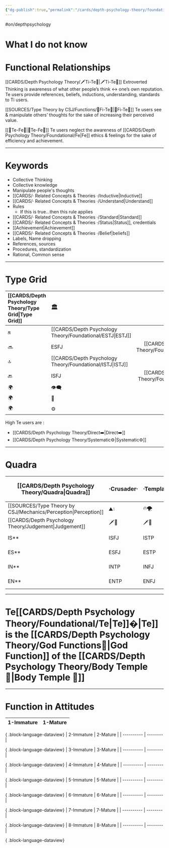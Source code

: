 ```yaml
---
{"dg-publish":true,"permalink":"/cards/depth-psychology-theory/foundational/te/","created":"2022-12-27T21:20:33.776+01:00","updated":"2023-05-04T08:42:26.734+02:00"}
---
```


#on/depthpsychology 

# What I do not  know

# Functional Relationships 

[[CARDS/Depth Psychology Theory/🗡️Ti-Te🏹\|🗡️Ti-Te🏹]]
Extroverted Thinking is awareness of what other people’s think ↔️ one’s own reputation. Te users provide references, beliefs, inductions, understanding, standards to Ti users. 

[[SOURCES/Type Theory by CSJ/Functions/🧭Fi-Te🏹\|🧭Fi-Te🏹]]
Te users see & manipulate others’ thoughts for the sake of increasing their perceived value.  

[[🏹Te-Fe💉\|🏹Te-Fe💉]]
Te users neglect the awareness of [[CARDS/Depth Psychology Theory/Foundational/Fe\|Fe]] ethics & feelings for the sake of efficiency and achievement.  

--- 
# Keywords
- Collective Thinking
- Collective knowledge
- Manipulate people's thoughts 
- [[CARDS/· Related Concepts & Theories ·/Inductive\|Inductive]]
- [[CARDS/· Related Concepts & Theories ·/Understand\|Understand]]
- Rules
	- If this is true...then this rule applies 
- [[CARDS/· Related Concepts & Theories ·/Standard\|Standard]]
- [[CARDS/· Related Concepts & Theories ·/Status\|Status]], credentials
- [[Achievement\|Achievement]]
- [[CARDS/· Related Concepts & Theories ·/Belief\|beliefs]]
- Labels, Name dropping
- References, sources 
- Procedures, standardization
- Rational, Common sense

---
# Type Grid 
| [[CARDS/Depth Psychology Theory/Type Grid\|Type Grid]]         | <font size="4"> 🏛️</font> | <font size="4"> 🧰</font> | <font size="4"> 🔮</font> | <font size="4"> 🦄</font> | 💬 |💬| 💬 |
|:--------------------- |:------------------------- |:-------------------------:|:------------------------------------------------ |:------------------------- |:--------------------------- |:--------------------------- |:--------------------------- |
| 🔛| [[CARDS/Depth Psychology Theory/Foundational/ESTJ\|ESTJ]]|ESTP| [[CARDS/Depth Psychology Theory/Foundational/ENTJ\|ENTJ]]| ENFJ| ➡️| 👋| 🏆|
| 🔜| ESFJ|[[CARDS/Depth Psychology Theory/Foundational/ESFP\|ESFP]] |ENTP| [[CARDS/Depth Psychology Theory/Foundational/ENFP\|ENFP]]| ↪️| 👋| 🏃‍♂️                       |
| 🔝| [[CARDS/Depth Psychology Theory/Foundational/ISTJ\|ISTJ]]|ISTP| [[CARDS/Depth Psychology Theory/Foundational/INTJ\|INTJ]]| INFJ| 🧘‍♂️ | 🏃‍♂️ | 🔙 | 
| 🔙| ISFJ|[[CARDS/Depth Psychology Theory/Foundational/ISFP\|ISFP]]| INTP| [[CARDS/Depth Psychology Theory/Foundational/INFP\|INFP]]| ↪️| 🧘‍♂️| 🏆                          |
|🌍 | 👁️‍🗨️|👁️‍🗨️| 🧲| 🧲||                             |                             |
| 🌍 | 🐜|🦊| 🦊| 🐜||                             |                             |
|🌍| ⚙️|👀| ⚙️| 👀|                             |                             |                             |
High Te users are : 
- [[CARDS/Depth Psychology Theory/Direct➡️\|Direct➡️]] 
- [[CARDS/Depth Psychology Theory/Systematic⚙️\|Systematic⚙️]] 
---
# Quadra  
| <font size="4"> [[CARDS/Depth Psychology Theory/Quadra\|Quadra]]</font>| <font size="4"> ·Crusader·</font> | <font size="4"> ·Templar·</font> | <font size="4"> ==·[[CARDS/Depth Psychology Theory/Wayfarer🌠⚖️\|Wayfarer🌠⚖️]]·==</font> | <font size="4"> ==·[[CARDS/Depth Psychology Theory/Philosopher⚖️🏞️\|Philosopher⚖️🏞️]]·==</font> |
| -------------- | ------------------------- | ------------------------ | ------------------------ | ------------------------- |
| [[SOURCES/Type Theory by CSJ/Mechanics/Perception\|Perception]] | ⛰️💧  | 🔥🌪️ | 🔥🌪️ | ⛰️💧 |
| [[CARDS/Depth Psychology Theory/Judgement\|Judgement]]  | 🗡️💉  | 🗡️💉 | [[SOURCES/Type Theory by CSJ/Functions/🧭Fi-Te🏹\|🧭Fi-Te🏹]] |[[SOURCES/Type Theory by CSJ/Functions/🧭Fi-Te🏹\|🧭Fi-Te🏹]]   |
| IS**             | ISFJ             | ISTP            | ==[[CARDS/Depth Psychology Theory/Foundational/ISFP\|ISFP]]==              | ==[[CARDS/Depth Psychology Theory/Foundational/ISTJ\|ISTJ]]==                  |
| ES**             |ESFJ                | ESTP              | ==[[CARDS/Depth Psychology Theory/Foundational/ESFP\|ESFP]]==               | ==[[CARDS/Depth Psychology Theory/Foundational/ESTJ\|ESTJ]]==                  |
| IN**             | INTP              | INFJ               | ==[[CARDS/Depth Psychology Theory/Foundational/INTJ\|INTJ]]==             | ==[[CARDS/Depth Psychology Theory/Foundational/INFP\|INFP]]==                  |
| EN**             | ENTP                | ENFJ              | ==[[CARDS/Depth Psychology Theory/Foundational/ENTJ\|ENTJ]]==              | ==[[CARDS/Depth Psychology Theory/Foundational/ENFP\|ENFP]]==                  |

---
# Te[[CARDS/Depth Psychology Theory/Foundational/Te\|Te]]�|Te]] is the [[CARDS/Depth Psychology Theory/God Functions🙏\|God Function]] of the [[CARDS/Depth Psychology Theory/Body Temple 🌳\|Body Temple 🌳]]

---
# Function in Attitudes
| 1-Immature | 1-Mature |
| ---------- | -------- |

{ .block-language-dataview}
| 2-Immature | 2-Mature |
| ---------- | -------- |

{ .block-language-dataview}
| 3-Immature | 3-Mature |
| ---------- | -------- |

{ .block-language-dataview}
| 4-Immature | 4-Mature |
| ---------- | -------- |

{ .block-language-dataview}
| 5-Immature | 5-Mature |
| ---------- | -------- |

{ .block-language-dataview}
| 6-Immature | 6-Mature |
| ---------- | -------- |

{ .block-language-dataview}
| 7-Immature | 7-Mature |
| ---------- | -------- |

{ .block-language-dataview}
| 8-Immature | 8-Mature |
| ---------- | -------- |

{ .block-language-dataview}